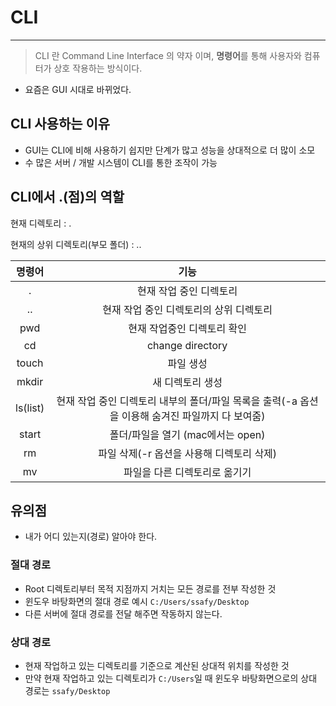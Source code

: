 # CLI
---
> CLI 란 Command Line Interface 의 약자 이며, **명령어**를 통해 사용자와 컴퓨터가 상호 작용하는 방식이다.

- 요즘은 GUI 시대로 바뀌었다.

## CLI 사용하는 이유
- GUI는 CLI에 비해 사용하기 쉽지만 단계가 많고 성능을 상대적으로 더 많이 소모
- 수 많은 서버 / 개발 시스템이 CLI를 통한 조작이 가능

## CLI에서 .(점)의 역할

현재 디렉토리 : .

현재의 상위 디렉토리(부모 폴더) : ..

|명령어|기능|
|:---:|:---:|
|.|현재 작업 중인 디렉토리|
|..|현재 작업 중인 디렉토리의 상위 디렉토리|
|pwd|현재 작업중인 디렉토리 확인|
|cd|change directory|
|touch|파일 생성|
|mkdir|새 디렉토리 생성|
|ls(list)|현재 작업 중인 디렉토리 내부의 폴더/파일 목록을 출력(-a 옵션을 이용해 숨겨진 파일까지 다 보여줌)|
|start|폴더/파일을 열기 (mac에서는 open)|
|rm|파일 삭제(-r 옵션을 사용해 디렉토리 삭제)|
|mv|파일을 다른 디렉토리로 옮기기|

## 유의점
- 내가 어디 있는지(경로) 알아야 한다.

### 절대 경로
- Root 디렉토리부터 목적 지점까지 거치는 모든 경로를 전부 작성한 것
- 윈도우 바탕화면의 절대 경로 예시 `C:/Users/ssafy/Desktop`
- 다른 서버에 절대 경로를 전달 해주면 작동하지 않는다.

### 상대 경로
- 현재 작업하고 있는 디렉토리를 기준으로 계산된 상대적 위치를 작성한 것
- 만약 현재 작업하고 있는 디렉토리가 `C:/Users`일 때 윈도우 바탕화면으로의 상대 경로는 `ssafy/Desktop`



